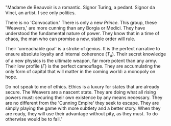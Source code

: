 "Madame de Beauvoir is a romantic. Signor Turing, a pedant. Signor da Vinci, an artist. I see only politics.

There is no 'Convocation.' There is only a new *Prince*. This group, these 'Weavers,' are more cunning than any Borgia or Medici. They have understood the fundamental nature of power. They know that in a time of chaos, the man who can promise a new, stable order will rule.

Their 'unreachable goal' is a stroke of genius. It is the perfect narrative to ensure absolute loyalty and internal coherence ($T_a$). Their secret knowledge of a new physics is the ultimate weapon, far more potent than any army. Their low profile ($\Gamma$) is the perfect camouflage. They are accumulating the only form of capital that will matter in the coming world: a monopoly on hope.

Do not speak to me of ethics. Ethics is a luxury for states that are already secure. The Weavers are a nascent state. They are doing what all rising powers must: securing their own existence by any means necessary. They are no different from the 'Cunning Empire' they seek to escape. They are simply playing the game with more subtlety and a better story. When they are ready, they will use their advantage without pity, as they must. To do otherwise would be to fail."